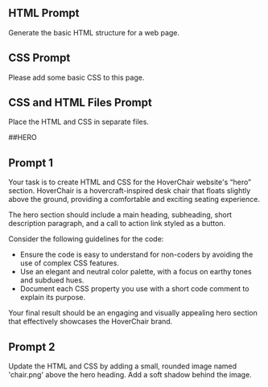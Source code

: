 ## HTML Prompt
Generate the basic HTML structure for a web page.

## CSS Prompt
Please add some basic CSS to this page.

## CSS and HTML Files Prompt
Place the HTML and CSS in separate files.

##HERO

## Prompt 1
Your task is to create HTML and CSS for the HoverChair website's “hero” section. HoverChair is a hovercraft-inspired desk chair that floats slightly above the ground, providing a comfortable and exciting seating experience.

The hero section should include a main heading, subheading, short description paragraph, and a call to action link styled as a button. 

Consider the following guidelines for the code:
 * Ensure the code is easy to understand for non-coders by avoiding the use of complex CSS features.
 * Use an elegant and neutral color palette, with a focus on earthy tones and subdued hues.
 * Document each CSS property you use with a short code comment to explain its purpose.

Your final result should be an engaging and visually appealing hero section that effectively showcases the HoverChair brand.

## Prompt 2
Update the HTML and CSS by adding a small, rounded image named 'chair.png' above the hero heading. Add a soft shadow behind the image.
